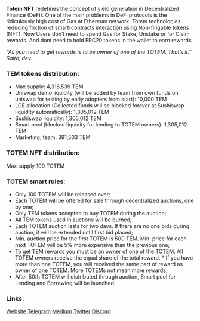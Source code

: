 **Totem NFT** redefines the concept of yield generation in Decentralized Finance (DeFi). One of the main problems in DeFi protocols is the ridiculously high cost of Gas at Ethereum network. Totem technologies reducing friction of smart-contracts interaction using Non-finguble tokens (NFT).
Now Users don’t need to spend Gas for Stake, Unstake or for Claim rewards. And dont need to hold ERC20 tokens in the wallet to earn rewards.

*“All you need to get rewards is to be owner of one of the TOTEM. That’s it.”*
*Saito, dev.*


### TEM tokens distribution:

* Max supply: 4,316,539 TEM
* Uniswap demo liquidity (will be added by team from own funds on uniswap for testing by early adopters from start): 10,000 TEM
* LGE allocation (Collected funds will be blocked forever at Sushiswap liquidity automatically): 1,305,012 TEM
* Sushiswap liquidity: 1,305,012 TEM
* Smart pool (blocked liquidity for lending to TOTEM owners): 1,305,012 TEM
* Marketing, team: 391,503 TEM

### TOTEM NFT distribution:

Max supply 100 TOTEM

### TOTEM smart rules:

* Only 100 TOTEM will be released ever;
* Each TOTEM will be offered for sale through decentralized auctions, one by one;
* Only TEM tokens accepted to buy TOTEM during the auction;
* All TEM tokens used in auctions will be burned;
* Each TOTEM auction lasts for two days. If there are no one bids during auction, it will be extended until first bid placed;
* Min. auction price for the first TOTEM is 500 TEM. Min. price for each next TOTEM will be 5% more expensive than the previous one;
* To get TEM rewards you must be an owner of one of the TOTEM. All TOTEM owners receive the equal share of the total reward. * If you have more than one TOTEM, you will received the same part of reward as owner of one TOTEM. More TOTEMs not mean more rewards;
* After 50th TOTEM will distributed through auction, Smart pool for Lending and Borrowing will be launched.

### Links:

[Website](https://totemfinance.io)
[Telegram](https://https://t.me/totemnft)
[Medium](https://medium.com/@totemfinance)
[Twitter](https://twitter.com/totemfinance)
[Discord](https://discord.gg/rub22qG4ve)
